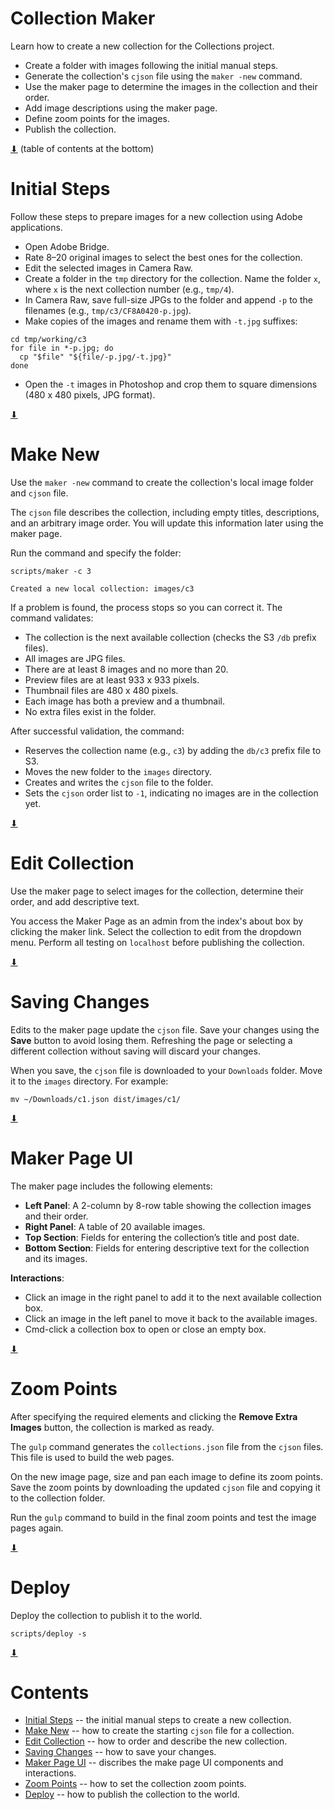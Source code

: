# Collection Maker

Learn how to create a new collection for the Collections project.

* Create a folder with images following the initial manual steps.
* Generate the collection's `cjson` file using the `maker -new` command.
* Use the maker page to determine the images in the collection and their order.
* Add image descriptions using the maker page.
* Define zoom points for the images.
* Publish the collection.

[⬇](#Contents) (table of contents at the bottom)

# Initial Steps

Follow these steps to prepare images for a new collection using Adobe
applications.

* Open Adobe Bridge.
* Rate 8–20 original images to select the best ones for the collection.
* Edit the selected images in Camera Raw.
* Create a folder in the `tmp` directory for the collection. Name the folder `x`, where `x` is the next collection number (e.g., `tmp/4`).
* In Camera Raw, save full-size JPGs to the folder and append `-p` to the filenames (e.g., `tmp/c3/CF8A0420-p.jpg`).
* Make copies of the images and rename them with `-t.jpg` suffixes:

~~~
cd tmp/working/c3
for file in *-p.jpg; do
  cp "$file" "${file/-p.jpg/-t.jpg}"
done
~~~

* Open the `-t` images in Photoshop and crop them to square dimensions
  (480 x 480 pixels, JPG format).

[⬇](#Contents)

# Make New

Use the `maker -new` command to create the collection's local image
folder and `cjson` file.

The `cjson` file describes the collection, including empty titles,
descriptions, and an arbitrary image order. You will update this
information later using the maker page.

Run the command and specify the folder:

~~~
scripts/maker -c 3

Created a new local collection: images/c3
~~~

If a problem is found, the process stops so you can correct it. The
command validates:

* The collection is the next available collection (checks the S3 `/db` prefix files).
* All images are JPG files.
* There are at least 8 images and no more than 20.
* Preview files are at least 933 x 933 pixels.
* Thumbnail files are 480 x 480 pixels.
* Each image has both a preview and a thumbnail.
* No extra files exist in the folder.

After successful validation, the command:

* Reserves the collection name (e.g., `c3`) by adding the `db/c3` prefix file to S3.
* Moves the new folder to the `images` directory.
* Creates and writes the `cjson` file to the folder.
* Sets the `cjson` order list to `-1`, indicating no images are in the collection yet.

[⬇](#Contents)

# Edit Collection

Use the maker page to select images for the collection, determine
their order, and add descriptive text.

You access the Maker Page as an admin from the index's about box by
clicking the maker link.  Select the collection to edit from the
dropdown menu. Perform all testing on `localhost` before publishing
the collection.

[⬇](#Contents)

# Saving Changes

Edits to the maker page update the `cjson` file. Save your changes
using the **Save** button to avoid losing them. Refreshing the page or
selecting a different collection without saving will discard your
changes.

When you save, the `cjson` file is downloaded to your `Downloads`
folder. Move it to the `images` directory. For example:

~~~
mv ~/Downloads/c1.json dist/images/c1/
~~~

[⬇](#Contents)

# Maker Page UI

The maker page includes the following elements:

* **Left Panel**: A 2-column by 8-row table showing the collection images and their order.
* **Right Panel**: A table of 20 available images.
* **Top Section**: Fields for entering the collection’s title and post date.
* **Bottom Section**: Fields for entering descriptive text for the collection and its images.

**Interactions**:

* Click an image in the right panel to add it to the next available collection box.
* Click an image in the left panel to move it back to the available images.
* Cmd-click a collection box to open or close an empty box.

[⬇](#Contents)

# Zoom Points

After specifying the required elements and clicking the **Remove Extra
Images** button, the collection is marked as ready.

The `gulp` command generates the `collections.json` file from the
`cjson` files. This file is used to build the web pages.

On the new image page, size and pan each image to define its zoom
points. Save the zoom points by downloading the updated `cjson` file
and copying it to the collection folder.

Run the `gulp` command to build in the final zoom points and test the
image pages again.

[⬇](#Contents)

# Deploy

Deploy the collection to publish it to the world.

~~~
scripts/deploy -s
~~~

[⬇](#Contents)

# Contents

* [Initial Steps](#initial-steps) -- the initial manual steps to create a new collection.
* [Make New](#make-new) -- how to create the starting `cjson` file for a collection.
* [Edit Collection](#edit-collection) -- how to order and describe the new collection.
* [Saving Changes](#saving-changes) -- how to save your changes.
* [Maker Page UI](#maker-page-ui) -- discribes the make page UI components and interactions.
* [Zoom Points](#zoom-points) -- how to set the collection zoom points.
* [Deploy](#deploy) -- how to publish the collection to the world.
